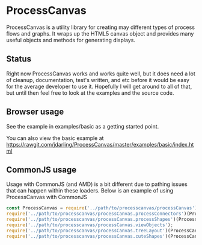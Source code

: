 ProcessCanvas
==========

ProcessCanvas is a utility library for creating may different types of process flows and graphs.  It wraps up the HTML5 canvas object and provides many useful objects and methods for generating displays.

Status
-------

Right now ProcessCanvas works and works quite well, but it does need a lot of cleanup, documentation, test's written, and etc before it would be easy for the average developer to use it.  Hopefully I will get around to all of that, but until then feel free to look at the examples and the source code.

Browser usage
------------

See the example in examples/basic as a getting started point.

You can also view the basic example at https://rawgit.com/jdarling/ProcessCanvas/master/examples/basic/index.html

CommonJS usage
--------------

Usage with CommonJS (and AMD) is a bit different due to pathing issues that can happen within these loaders.  Below is an example of using ProcessCanvas with CommonJS

```js
const ProcessCanvas = require('../path/to/processcanvas/processCanvas').ProcessCanvas;
require('../path/to/processcanvas/processCanvas.processConnectors')(ProcessCanvas);
require('../path/to/processcanvas/processCanvas.processShapes')(ProcessCanvas);
require('../path/to/processcanvas/processCanvas.viewObjects');
require('../path/to/processcanvas/processCanvas.treeLayout')(ProcessCanvas);
require('../path/to/processcanvas/processCanvas.cuteShapes')(ProcessCanvas);
```
